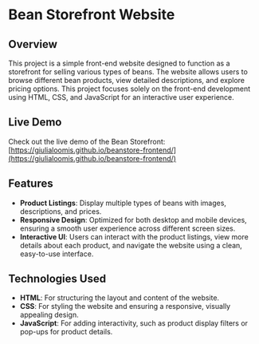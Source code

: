 # Bean Storefront Website

## Overview
This project is a simple front-end website designed to function as a storefront for selling various types of beans. The website allows users to browse different bean products, view detailed descriptions, and explore pricing options. This project focuses solely on the front-end development using HTML, CSS, and JavaScript for an interactive user experience.

## Live Demo
Check out the live demo of the Bean Storefront:  
[https://giulialoomis.github.io/beanstore-frontend/](https://giulialoomis.github.io/beanstore-frontend/)

## Features
- **Product Listings**: Display multiple types of beans with images, descriptions, and prices.
- **Responsive Design**: Optimized for both desktop and mobile devices, ensuring a smooth user experience across different screen sizes.
- **Interactive UI**: Users can interact with the product listings, view more details about each product, and navigate the website using a clean, easy-to-use interface.

## Technologies Used
- **HTML**: For structuring the layout and content of the website.
- **CSS**: For styling the website and ensuring a responsive, visually appealing design.
- **JavaScript**: For adding interactivity, such as product display filters or pop-ups for product details.


